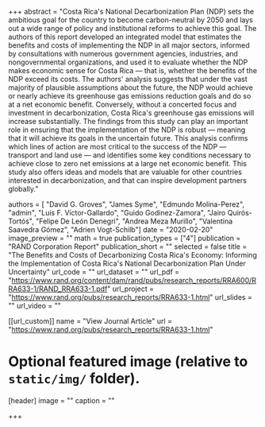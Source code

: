 +++
abstract = "Costa Rica's National Decarbonization Plan (NDP) sets the ambitious goal for the country to become carbon-neutral by 2050 and lays out a wide range of policy and institutional reforms to achieve this goal. The authors of this report developed an integrated model that estimates the benefits and costs of implementing the NDP in all major sectors, informed by consultations with numerous government agencies, industries, and nongovernmental organizations, and used it to evaluate whether the NDP makes economic sense for Costa Rica — that is, whether the benefits of the NDP exceed its costs. The authors' analysis suggests that under the vast majority of plausible assumptions about the future, the NDP would achieve or nearly achieve its greenhouse gas emissions reduction goals and do so at a net economic benefit. Conversely, without a concerted focus and investment in decarbonization, Costa Rica's greenhouse gas emissions will increase substantially. The findings from this study can play an important role in ensuring that the implementation of the NDP is robust — meaning that it will achieve its goals in the uncertain future. This analysis confirms which lines of action are most critical to the success of the NDP — transport and land use — and identifies some key conditions necessary to achieve close to zero net emissions at a large net economic benefit. This study also offers ideas and models that are valuable for other countries interested in decarbonization, and that can inspire development partners globally."

authors = [ "David G. Groves", "James Syme", "Edmundo Molina-Perez", "admin", "Luis F. Víctor-Gallardo", "Guido Godinez-Zamora", "Jairo Quirós-Tortós", "Felipe De León Denegri", "Andrea Meza Murillo", "Valentina Saavedra Gómez", "Adrien Vogt-Schilb"]
date = "2020-02-20"
image_preview = ""
math = true
publication_types = ["4"]
publication = "RAND Corporation Report"
publication_short = ""
selected = false
title = "The Benefits and Costs of Decarbonizing Costa Rica's Economy: Informing the Implementation of Costa Rica's National Decarbonization Plan Under Uncertainty"
url_code = ""
url_dataset = ""
url_pdf = "https://www.rand.org/content/dam/rand/pubs/research_reports/RRA600/RRA633-1/RAND_RRA633-1.pdf"
url_project = "https://www.rand.org/pubs/research_reports/RRA633-1.html"
url_slides = ""
url_video = ""

[[url_custom]]
name = "View Journal Article"
url = "https://www.rand.org/pubs/research_reports/RRA633-1.html"

# Optional featured image (relative to `static/img/` folder).
[header]
image = ""
caption = ""

+++
